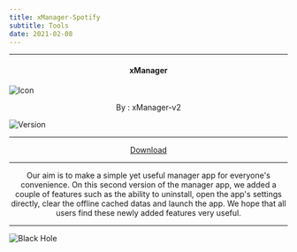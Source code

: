 ```yaml
---
title: xManager-Spotify
subtitle: Tools
date: 2021-02-08
---
```

---

<h4> <p align="center"> xManager </p> </h4>

![Icon](https://rb.gy/h4ypnm)

<p align="center"> By : xManager-v2 </p>

![Version](https://rb.gy/ikkeue)

---

<p align ="center">
<a href="https://rb.gy/pfrk7z" class="btn btn-outline-success"> Download </a>
</p>

---

<p align="center">
Our aim is to make a simple yet useful manager app for everyone's convenience. On this second version of the manager app, we added a couple of features such as the ability to uninstall, open the app's settings directly, clear the offline cached datas and launch the app. We hope that all users find these newly added features very useful.
</p>

---

![Black Hole](https://rb.gy/z0dyyw)
